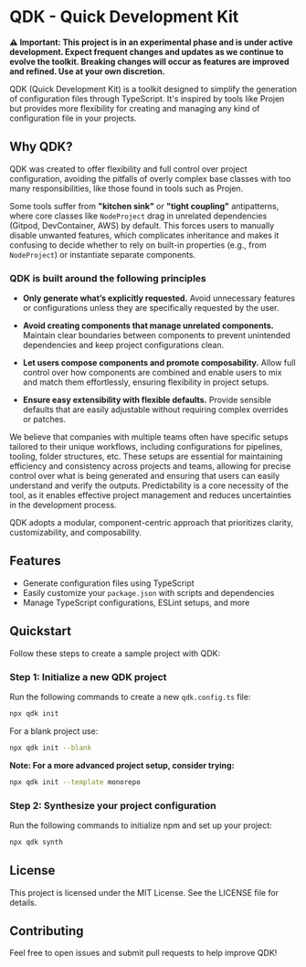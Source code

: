 # QDK - Quick Development Kit

**⚠️ Important: This project is in an experimental phase and is under active development. Expect frequent changes and updates as we continue to evolve the toolkit. Breaking changes will occur as features are improved and refined. Use at your own discretion.**

QDK (Quick Development Kit) is a toolkit designed to simplify the generation of configuration files through TypeScript. It's inspired by tools like Projen but provides more flexibility for creating and managing any kind of configuration file in your projects.

## Why QDK?

QDK was created to offer flexibility and full control over project configuration, avoiding the pitfalls of overly complex base classes with too many responsibilities, like those found in tools such as Projen.

Some tools suffer from **"kitchen sink"** or **"tight coupling"** antipatterns, where core classes like `NodeProject` drag in unrelated dependencies (Gitpod, DevContainer, AWS) by default. This forces users to manually disable unwanted features, which complicates inheritance and makes it confusing to decide whether to rely on built-in properties (e.g., from `NodeProject`) or instantiate separate components.

### QDK is built around the following principles

- **Only generate what’s explicitly requested.**
  Avoid unnecessary features or configurations unless they are specifically requested by the user.

- **Avoid creating components that manage unrelated components.**
  Maintain clear boundaries between components to prevent unintended dependencies and keep project configurations clean.

- **Let users compose components and promote composability.**
  Allow full control over how components are combined and enable users to mix and match them effortlessly, ensuring flexibility in project setups.

- **Ensure easy extensibility with flexible defaults.**
  Provide sensible defaults that are easily adjustable without requiring complex overrides or patches.

We believe that companies with multiple teams often have specific setups tailored to their unique workflows, including configurations for pipelines, tooling, folder structures, etc. These setups are essential for maintaining efficiency and consistency across projects and teams, allowing for precise control over what is being generated and ensuring that users can easily understand and verify the outputs. Predictability is a core necessity of the tool, as it enables effective project management and reduces uncertainties in the development process.

QDK adopts a modular, component-centric approach that prioritizes clarity, customizability, and composability.

## Features

- Generate configuration files using TypeScript
- Easily customize your `package.json` with scripts and dependencies
- Manage TypeScript configurations, ESLint setups, and more

## Quickstart

Follow these steps to create a sample project with QDK:

### Step 1: Initialize a new QDK project

Run the following commands to create a new `qdk.config.ts` file:

```bash
npx qdk init
```

For a blank project use:

```sh
npx qdk init --blank
```

**Note: For a more advanced project setup, consider trying:**

```sh
npx qdk init --template monorepo
```

### Step 2: Synthesize your project configuration

Run the following commands to initialize npm and set up your project:

```sh
npx qdk synth
```

## License

This project is licensed under the MIT License. See the LICENSE file for details.

## Contributing

Feel free to open issues and submit pull requests to help improve QDK!
